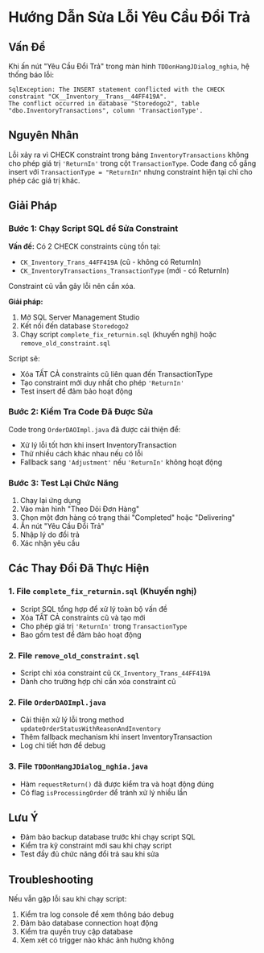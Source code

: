 # Hướng Dẫn Sửa Lỗi Yêu Cầu Đổi Trả

## Vấn Đề
Khi ấn nút "Yêu Cầu Đổi Trả" trong màn hình `TDDonHangJDialog_nghia`, hệ thống báo lỗi:
```
SqlException: The INSERT statement conflicted with the CHECK constraint "CK__Inventory__Trans__44FF419A". 
The conflict occurred in database "Storedogo2", table "dbo.InventoryTransactions", column 'TransactionType'.
```

## Nguyên Nhân
Lỗi xảy ra vì CHECK constraint trong bảng `InventoryTransactions` không cho phép giá trị `'ReturnIn'` trong cột `TransactionType`. Code đang cố gắng insert với `TransactionType = "ReturnIn"` nhưng constraint hiện tại chỉ cho phép các giá trị khác.

## Giải Pháp

### Bước 1: Chạy Script SQL để Sửa Constraint

**Vấn đề:** Có 2 CHECK constraints cùng tồn tại:
- `CK_Inventory_Trans_44FF419A` (cũ - không có ReturnIn)
- `CK_InventoryTransactions_TransactionType` (mới - có ReturnIn)

Constraint cũ vẫn gây lỗi nên cần xóa.

**Giải pháp:**
1. Mở SQL Server Management Studio
2. Kết nối đến database `Storedogo2`
3. Chạy script `complete_fix_returnin.sql` (khuyến nghị) hoặc `remove_old_constraint.sql`

Script sẽ:
- Xóa TẤT CẢ constraints cũ liên quan đến TransactionType
- Tạo constraint mới duy nhất cho phép `'ReturnIn'`
- Test insert để đảm bảo hoạt động

### Bước 2: Kiểm Tra Code Đã Được Sửa

Code trong `OrderDAOImpl.java` đã được cải thiện để:
- Xử lý lỗi tốt hơn khi insert InventoryTransaction
- Thử nhiều cách khác nhau nếu có lỗi
- Fallback sang `'Adjustment'` nếu `'ReturnIn'` không hoạt động

### Bước 3: Test Lại Chức Năng

1. Chạy lại ứng dụng
2. Vào màn hình "Theo Dõi Đơn Hàng"
3. Chọn một đơn hàng có trạng thái "Completed" hoặc "Delivering"
4. Ấn nút "Yêu Cầu Đổi Trả"
5. Nhập lý do đổi trả
6. Xác nhận yêu cầu

## Các Thay Đổi Đã Thực Hiện

### 1. File `complete_fix_returnin.sql` (Khuyến nghị)
- Script SQL tổng hợp để xử lý toàn bộ vấn đề
- Xóa TẤT CẢ constraints cũ và tạo mới
- Cho phép giá trị `'ReturnIn'` trong `TransactionType`
- Bao gồm test để đảm bảo hoạt động

### 2. File `remove_old_constraint.sql`
- Script chỉ xóa constraint cũ `CK_Inventory_Trans_44FF419A`
- Dành cho trường hợp chỉ cần xóa constraint cũ

### 2. File `OrderDAOImpl.java`
- Cải thiện xử lý lỗi trong method `updateOrderStatusWithReasonAndInventory`
- Thêm fallback mechanism khi insert InventoryTransaction
- Log chi tiết hơn để debug

### 3. File `TDDonHangJDialog_nghia.java`
- Hàm `requestReturn()` đã được kiểm tra và hoạt động đúng
- Có flag `isProcessingOrder` để tránh xử lý nhiều lần

## Lưu Ý
- Đảm bảo backup database trước khi chạy script SQL
- Kiểm tra kỹ constraint mới sau khi chạy script
- Test đầy đủ chức năng đổi trả sau khi sửa

## Troubleshooting
Nếu vẫn gặp lỗi sau khi chạy script:
1. Kiểm tra log console để xem thông báo debug
2. Đảm bảo database connection hoạt động
3. Kiểm tra quyền truy cập database
4. Xem xét có trigger nào khác ảnh hưởng không
